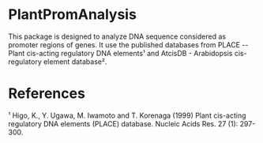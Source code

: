 # PlantPromAnalysis

This package is designed to analyze DNA sequence considered as promoter regions of genes. It use the published databases from PLACE -- Plant cis-acting regulatory DNA elements¹ and AtcisDB - Arabidopsis cis-regulatory element database².

# References

¹ Higo, K., Y. Ugawa, M. Iwamoto and T. Korenaga (1999) Plant cis-acting regulatory DNA elements (PLACE) database. Nucleic Acids Res. 27 (1): 297-300.
